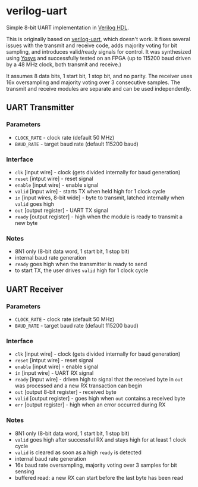 verilog-uart
============
Simple 8-bit UART implementation in [Verilog HDL](https://en.wikipedia.org/wiki/Verilog).

This is originally based on [verilog-uart](https://github.com/hell03end/verilog-uart), which doesn't work. It fixes several issues with the transmit and receive code, adds majority voting for bit sampling, and introduces valid/ready signals for control. It was synthesized using [Yosys](https://github.com/YosysHQ/yosys) and successfully tested on an FPGA (up to 115200 baud driven by a 48 MHz clock, both transmit and receive.)

It assumes 8 data bits, 1 start bit, 1 stop bit, and no parity. The receiver uses 16x oversampling and majority voting over 3 consecutive samples. The transmit and receive modules are separate and can be used independently. 


## UART Transmitter

### Parameters
* `CLOCK_RATE` - clock rate (default 50 MHz)
* `BAUD_RATE` - target baud rate (default 115200 baud)

### Interface
* `clk`  [input wire] - clock (gets divided internally for baud generation)
* `reset` [intput wire] - reset signal
* `enable` [input wire] - enable signal
* `valid` [input wire] - starts TX when held high for 1 clock cycle
* `in` [input wires, 8-bit wide] - byte to transmit, latched internally when `valid` goes high
* `out` [output register] - UART TX signal
* `ready` [output register] - high when the module is ready to transmit a new byte

### Notes
* 8N1 only (8-bit data word, 1 start bit, 1 stop bit)
* internal baud rate generation
* `ready` goes high when the transmitter is ready to send
* to start TX, the user drives `valid` high for 1 clock cycle 


## UART Receiver

### Parameters
* `CLOCK_RATE` - clock rate (default 50 MHz)
* `BAUD_RATE` - target baud rate (default 115200 baud)

### Interface
* `clk` [input wire] - clock (gets divided internally for baud generation)
* `reset` [intput wire] - reset signal
* `enable` [input wire] - enable signal
* `in` [input wire] - UART RX signal
* `ready` [input wire] - driven high to signal that the received byte in `out` was processed and a new RX transaction can begin
* `out` [output 8-bit register] - received byte
* `valid` [output register] - goes high when `out` contains a received byte
* `err` [output register] - high when an error occurred during RX

### Notes
* 8N1 only (8-bit data word, 1 start bit, 1 stop bit)
* `valid` goes high after successful RX and stays high for at least 1 clock cycle
* `valid` is cleared as soon as a high `ready` is detected
* internal baud rate generation
* 16x baud rate oversampling, majority voting over 3 samples for bit sensing
* buffered read: a new RX can start before the last byte has been read


